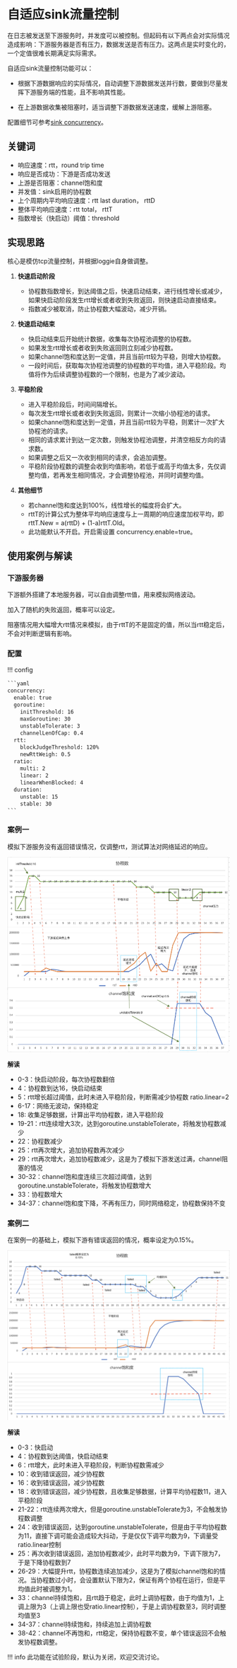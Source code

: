 # 自适应sink流量控制

在日志被发送至下游服务时，并发度可以被控制。但起码有以下两点会对实际情况造成影响：下游服务器是否有压力，数据发送是否有压力。这两点是实时变化的，一个定值很难长期满足实际需求。

自适应sink流量控制功能可以：

- 根据下游数据响应的实际情况，自动调整下游数据发送并行数，要做到尽量发挥下游服务端的性能，且不影响其性能。

- 在上游数据收集被阻塞时，适当调整下游数据发送速度，缓解上游阻塞。

配置细节可参考[sink concurrency](../../reference/pipelines/sink/overview.md)。

## 关键词

- 响应速度：rtt，round trip time
- 响应是否成功：下游是否成功发送
- 上游是否阻塞：channel饱和度
- 并发值：sink启用的协程数
- 上个周期内平均响应速度：rtt last duration， rttD
- 整体平均响应速度：rtt total， rttT
- 指数增长（快启动）阈值：threshold

## 实现思路

核心是模仿tcp流量控制，并根据loggie自身做调整。

1. **快速启动阶段**

    - 协程数指数增长，到达阈值之后，快速启动结束，进行线性增长或减少，如果快启动阶段发生rtt增长或者收到失败返回，则快速启动直接结束。
    - 指数减少被取消，防止协程数大幅波动，减少开销。

2. **快速启动结束**

    - 快启动结束后开始统计数据，收集每次协程池调整的协程数。
    - 如果发生rtt增长或者收到失败返回则立刻减少协程数。
    - 如果channel饱和度达到一定值，并且当前rtt较为平稳，则增大协程数。
    - 一段时间后，获取每次协程池调整的协程数的平均值，进入平稳阶段。均值将作为后续调整协程数的一个限制，也是为了减少波动。

3. **平稳阶段**

    - 进入平稳阶段后，时间间隔增长。
    - 每次发生rtt增长或者收到失败返回，则累计一次缩小协程池的请求。
    - 如果channel饱和度达到一定值，并且当前rtt较为平稳，则累计一次扩大协程池的请求。
    - 相同的请求累计到达一定次数，则触发协程池调整，并清空相反方向的请求数。
    - 如果调整之后又一次收到相同的请求，会追加调整。
    - 平稳阶段协程数的调整会收到均值影响，若低于或高于均值太多，先仅调整均值，若再发生相同情况，才会调整协程池，并同时调整均值。

4. **其他细节**

    - 若channel饱和度达到100%，线性增长的幅度将会扩大。
    - rttT的计算公式为整体平均响应速度与上一周期的响应速度加权平均，即rttT.New =  a(rttD) + (1-a)rttT.Old。
    - 此功能默认不开启。开启需设置 concurrency.enable=true。

## 使用案例与解读

### 下游服务器

下游额外搭建了本地服务器，可以自由调整rtt值，用来模拟网络波动。

加入了随机的失败返回，概率可以设定。

阻塞情况用大幅增大rtt情况来模拟，由于rttT的不是固定的值，所以当rtt稳定后，不会对判断逻辑有影响。

### 配置

!!! config

    ```yaml
    concurrency:
      enable: true
      goroutine:
        initThreshold: 16
        maxGoroutine: 30
        unstableTolerate: 3
        channelLenOfCap: 0.4
      rtt:
        blockJudgeThreshold: 120%
        newRttWeigh: 0.5
      ratio:
        multi: 2
        linear: 2
        linearWhenBlocked: 4
      duration:
        unstable: 15
        stable: 30
    ```

### 案例一

模拟下游服务没有返回错误情况，仅调整rtt，测试算法对网络延迟的响应。

![noerror case](imgs/noerror.png)

**解读**

- 0-3：快启动阶段，每次协程数翻倍
- 4：协程数到达16，快启动结束
- 5：rtt增长超过阈值，此时未进入平稳阶段，判断需减少协程数 ratio.linear=2
- 6-17：网络无波动，保持稳定
- 18: 收集足够数据，计算出平均协程数，进入平稳阶段
- 19-21：rtt连续增大3次，达到goroutine.unstableTolerate，将触发协程数减少
- 22：协程数减少
- 25：rtt再次增大，追加协程数再次减少
- 29：rtt再次增大，追加协程数减少，这是为了模拟下游发送过满，channel阻塞的情况
- 30-32：channel饱和度连续三次超过阈值，达到goroutine.unstableTolerate，将触发协程数增大
- 33：协程数增大
- 34-37：channel饱和度下降，不再有压力，同时网络稳定，协程数保持不变

### 案例二

在案例一的基础上，模拟下游有错误返回的情况，概率设定为0.15%。

![error case](imgs/error.png)

**解读**

- 0-3：快启动
- 4：协程数到达阈值，快启动结束
- 6：rtt增大，此时未进入平稳阶段，判断协程数需减少
- 10：收到错误返回，减少协程数
- 16：收到错误返回，减少协程数
- 18：收到错误返回，减少协程数，且收集足够数据，计算平均协程数11，进入平稳阶段
- 21-22：rtt连续两次增大，但是goroutine.unstableTolerate为3，不会触发协程数调整
- 24：收到错误返回，达到goroutine.unstableTolerate，但是由于平均协程数为11，直接下调可能会造成较大抖动，于是仅仅下调平均数为9，下调量受ratio.linear控制
- 25：再次收到错误返回，追加协程数减少，此时平均数为9，下调下限为7，于是下降协程数到7
- 26-29：大幅提升rtt，协程数连续追加减少，这是为了模拟channel饱和的情况。当协程数过小时，会设置默认下限为2，保证有两个协程在运行，但是平均值此时被调整为1。
- 33：channel持续饱和，且rtt趋于稳定，此时上调协程数，由于均值为1，上调上限为3（上调上限也受ratio.linear控制），于是上调协程数至3，同时调整均值至3
- 34-37：channel持续饱和，持续追加上调协程数
- 38-42：channel不再饱和，rtt稳定，保持协程数不变，单个错误返回不会触发协程数调整。


!!! info 
    此功能在试验阶段，默认为关闭，欢迎交流讨论。  